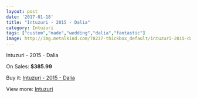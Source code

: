 ```yaml
---
layout: post
date: '2017-01-18'
title: "Intuzuri - 2015 - Dalia"
category: Intuzuri
tags: ["custom","made","wedding","dalia","fantastic"]
image: http://img.metalkind.com/78237-thickbox_default/intuzuri-2015-dalia.jpg
---
```

Intuzuri - 2015 - Dalia

On Sales: **$385.99**
<a href="https://www.metalkind.com/en/intuzuri/19071-intuzuri-2015-dalia.html"><amp-img layout="responsive" width="600" height="600" src="//img.metalkind.com/78237-thickbox_default/intuzuri-2015-dalia.jpg" alt="Intuzuri - 2015 - Dalia 0" /></a>
<a href="https://www.metalkind.com/en/intuzuri/19071-intuzuri-2015-dalia.html"><amp-img layout="responsive" width="600" height="600" src="//img.metalkind.com/78239-thickbox_default/intuzuri-2015-dalia.jpg" alt="Intuzuri - 2015 - Dalia 1" /></a>
<a href="https://www.metalkind.com/en/intuzuri/19071-intuzuri-2015-dalia.html"><amp-img layout="responsive" width="600" height="600" src="//img.metalkind.com/78240-thickbox_default/intuzuri-2015-dalia.jpg" alt="Intuzuri - 2015 - Dalia 2" /></a>

Buy it: [Intuzuri - 2015 - Dalia](https://www.metalkind.com/en/intuzuri/19071-intuzuri-2015-dalia.html "Intuzuri - 2015 - Dalia")

View more: [Intuzuri](https://www.metalkind.com/en/145-intuzuri "Intuzuri")